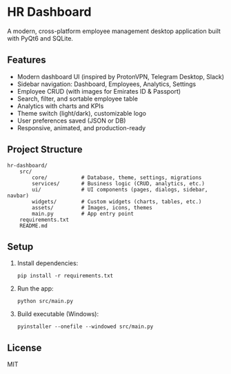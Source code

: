 # HR Dashboard

A modern, cross-platform employee management desktop application built with PyQt6 and SQLite.

## Features
- Modern dashboard UI (inspired by ProtonVPN, Telegram Desktop, Slack)
- Sidebar navigation: Dashboard, Employees, Analytics, Settings
- Employee CRUD (with images for Emirates ID & Passport)
- Search, filter, and sortable employee table
- Analytics with charts and KPIs
- Theme switch (light/dark), customizable logo
- User preferences saved (JSON or DB)
- Responsive, animated, and production-ready

## Project Structure
```
hr-dashboard/
    src/
        core/           # Database, theme, settings, migrations
        services/       # Business logic (CRUD, analytics, etc.)
        ui/             # UI components (pages, dialogs, sidebar, navbar)
        widgets/        # Custom widgets (charts, tables, etc.)
        assets/         # Images, icons, themes
        main.py         # App entry point
    requirements.txt
    README.md
```

## Setup
1. Install dependencies:
   ```
   pip install -r requirements.txt
   ```
2. Run the app:
   ```
   python src/main.py
   ```
3. Build executable (Windows):
   ```
   pyinstaller --onefile --windowed src/main.py
   ```

## License
MIT
